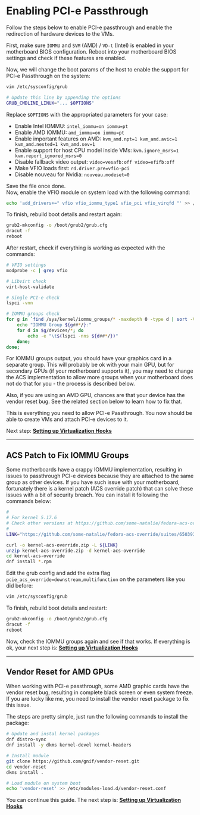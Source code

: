 # Enabling PCI-e Passthrough

Follow the steps below to enable PCI-e passthrough and enable the redirection of hardware devices to the VMs.

First, make sure ``IOMMU`` and ``SVM`` (AMD) / ``VD-t`` (Intel) is enabled in your motherboard BIOS configuration. Reboot into your motherboard BIOS settings and check if these features are enabled.

Now, we will change the boot params of the host to enable the support for PCI-e Passthrough on the system:

```bash
vim /etc/sysconfig/grub
```

```bash
# Update this line by appending the options
GRUB_CMDLINE_LINUX="... $OPTIONS"
```

Replace ``$OPTIONS`` with the appropriated parameters for your case:

- Enable Intel IOMMU: ``intel_iommu=on iommu=pt``
- Enable AMD IOMMU: ``amd_iommu=on iommu=pt``
- Enable important features on AMD: ``kvm_amd.npt=1 kvm_amd.avic=1 kvm_amd.nested=1 kvm_amd.sev=1``
- Enable support for host CPU model inside VMs: ``kvm.ignore_msrs=1 kvm.report_ignored_msrs=0``
- Disable fallback video output: ``video=vesafb:off video=efifb:off``
- Make VFIO loads first: ``rd.driver.pre=vfio-pci``
- Disable nouveau for Nvidia: ``nouveau.modeset=0``

Save the file once done. \
Now, enable the VFIO module on system load with the following command:

```bash
echo 'add_drivers+=" vfio vfio_iommu_type1 vfio_pci vfio_virqfd "' >> /etc/dracut.conf.d/vfio.conf
```

To finish, rebuild boot details and restart again:

```bash
grub2-mkconfig -o /boot/grub2/grub.cfg
dracut -f
reboot
```

After restart, check if everything is working as expected with the commands:

```bash
# VFIO settings
modprobe -c | grep vfio

# Libvirt check
virt-host-validate

# Single PCI-e check
lspci -vnn

# IOMMU groups check
for g in `find /sys/kernel/iommu_groups/* -maxdepth 0 -type d | sort -V`; do
    echo "IOMMU Group ${g##*/}:"
    for d in $g/devices/*; do
        echo -e "\t$(lspci -nns ${d##*/})"
    done;
done;
```

For IOMMU groups output, you should have your graphics card in a separate group. This will probably be ok with your main GPU, but for secondary GPUs (if your motherboard supports it), you may need to change the ACS implementation to allow more groups when your motherboard does not do that for you - the process is described below.

Also, if you are using an AMD GPU, chances are that your device has the vendor reset bug. See the related section below to learn how to fix that.

This is everything you need to allow PCI-e Passthrough. You now should be able to create VMs and attach PCI-e devices to it.

Next step: **[Setting up Virtualization Hooks](3%20-%20Virtualization%20Hooks.md)**

----

## ACS Patch to Fix IOMMU Groups

Some motherboards have a crappy IOMMU implementation, resulting in issues to passthrough PCI-e devices because they are attached to the same group as other devices. If you have such issue with your motherboard, fortunately there is a kernel patch (ACS override patch) that can solve these issues with a bit of security breach. You can install it following the commands below:

```bash
#
# For kernel 5.17.6
# Check other versions at https://github.com/some-natalie/fedora-acs-override/actions
#
LINK="https://github.com/some-natalie/fedora-acs-override/suites/6503934557/artifacts/241734277"

curl -o kernel-acs-override.zip -L ${LINK}
unzip kernel-acs-override.zip -d kernel-acs-override
cd kernel-acs-override
dnf install *.rpm
```

Edit the grub config and add the extra flag ``pcie_acs_override=downstream,multifunction`` on the parameters like you did before:

```bash
vim /etc/sysconfig/grub
```

To finish, rebuild boot details and restart:

```bash
grub2-mkconfig -o /boot/grub2/grub.cfg
dracut -f
reboot
```

Now, check the IOMMU groups again and see if that works. If everything is ok, your next step is: **[Setting up Virtualization Hooks](3%20-%20Virtualization%20Hooks.md)**

----

## Vendor Reset for AMD GPUs

When working with PCI-e passthrough, some AMD graphic cards have the vendor reset bug, resulting in complete black screen or even system freeze. If you are lucky like me, you need to install the vendor reset package to fix this issue.

The steps are pretty simple, just run the following commands to install the package:

```bash
# Update and instal kernel packages
dnf distro-sync
dnf install -y dkms kernel-devel kernel-headers

# Install module
git clone https://github.com/gnif/vendor-reset.git
cd vendor-reset
dkms install .

# Load module on system boot
echo 'vendor-reset' >> /etc/modules-load.d/vendor-reset.conf
```

You can continue this guide. The next step is: **[Setting up Virtualization Hooks](3%20-%20Virtualization%20Hooks.md)**
